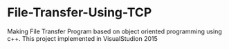 # File-Transfer-Using-TCP
Making File Transfer Program based on object oriented programming using c++. This project implemented in VisualStudion 2015
